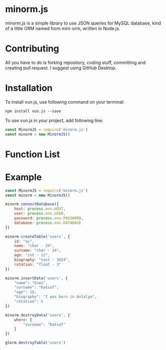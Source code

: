
# minorm.js

minorm.js is a simple library to use JSON queries for MySQL database, kind of a little ORM named from mini-orm, written in Node.js.

# Contributing
All you have to do is forking repository, coding stuff, committing and creating pull request. I suggest using GitHub Desktop.

# Installation

To install vun.js, use following command on your terminal:

```
npm install vun.js --save
```

To use vun.js in your project, add following line:

```javascript
const MinormJS = require('minorm.js')
const minorm = new MinormJS()
```

# Function List

# Example
```javascript
const MinormJS = require('minorm.js')
const minorm = new MinormJS()

minorm.connectDatabase({
    host: process.env.HOST,
    user: process.env.USER,
    password: process.env.PASSWORD,
    database: process.env.DATABASE
})

minorm.createTable('users', {
    id: "ai",
    name: "char - 24",
    surname: "char - 24",
    age: "int - 11",
    biography: "text - 1024",
    rotation: "float - 3"
})

minorm.insertData('users', {
    "name": "Enes",
    "surname": "Katsaf",
    "age": 18,
    "biography": "I was born in Antalya",
    "rotation": 5
})

minorm.destroyData('users', {
    where: {
        "surname": "Katsaf"
    }
})

glorm.destroyTable('users')
```
